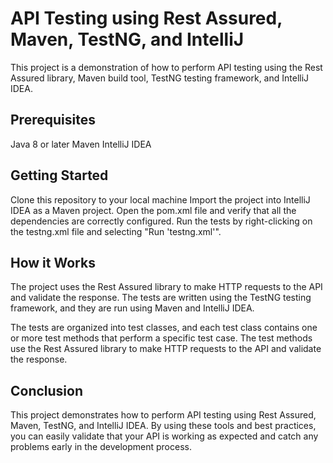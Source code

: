 # **API Testing using Rest Assured, Maven, TestNG, and IntelliJ**

This project is a demonstration of how to perform API testing using the Rest Assured library, Maven build tool, TestNG testing framework, and IntelliJ IDEA.

## **Prerequisites**
Java 8 or later
Maven
IntelliJ IDEA


## **Getting Started**

Clone this repository to your local machine
Import the project into IntelliJ IDEA as a Maven project.
Open the pom.xml file and verify that all the dependencies are correctly configured.
Run the tests by right-clicking on the testng.xml file and selecting "Run 'testng.xml'".

## **How it Works**

The project uses the Rest Assured library to make HTTP requests to the API and validate the response. 
The tests are written using the TestNG testing framework, and they are run using Maven and IntelliJ IDEA.

The tests are organized into test classes, and each test class contains one or more test methods that perform a specific test case. 
The test methods use the Rest Assured library to make HTTP requests to the API and validate the response.

## **Conclusion**
This project demonstrates how to perform API testing using Rest Assured, Maven, TestNG, and IntelliJ IDEA. 
By using these tools and best practices, you can easily validate that your API is working as expected and catch any problems early in the development process.
